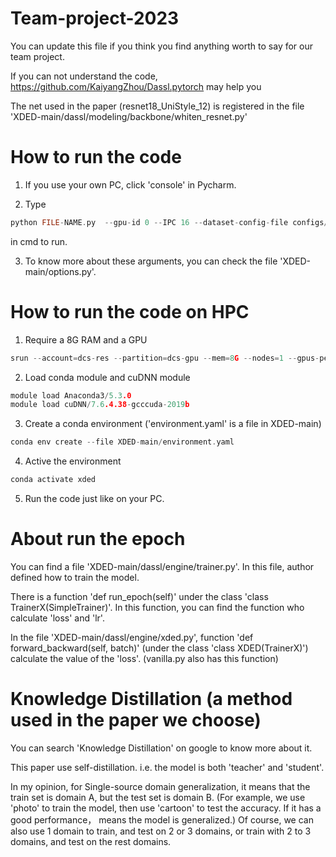 # Team-project-2023
You can update this file if you think you find anything worth to say for our team project.

If you can not understand the code, https://github.com/KaiyangZhou/Dassl.pytorch may help you

The net used in the paper (resnet18_UniStyle_12) is registered in the file 'XDED-main/dassl/modeling/backbone/whiten_resnet.py'

# How to run the code
1. If you use your own PC, click 'console' in Pycharm.

2. Type 
```c
python FILE-NAME.py  --gpu-id 0 --IPC 16 --dataset-config-file configs/datasets/domain_ipc_pacs.yaml --config-file configs/xded_default.yaml --trainer XDED --remark XDED_UniStyle12 MODEL.BACKBONE.NAME resnet18_UniStyle_12
```
  in cmd to run.

3. To know more about these arguments, you can check the file 'XDED-main/options.py'.

# How to run the code on HPC
1. Require a 8G RAM and a GPU
```c 
srun --account=dcs-res --partition=dcs-gpu --mem=8G --nodes=1 --gpus-per-node=1 --pty bash //require GPU from dcs with 8G RAM
```
2. Load conda module and cuDNN module
```c
module load Anaconda3/5.3.0
module load cuDNN/7.6.4.38-gcccuda-2019b
```
3. Create a conda environment ('environment.yaml' is a file in XDED-main)
```c
conda env create --file XDED-main/environment.yaml
```
4. Active the environment
```c
conda activate xded
```
5. Run the code just like on your PC.


# About run the epoch
You can find a file 'XDED-main/dassl/engine/trainer.py'. In this file, author defined how to train the model.

There is a function 'def run_epoch(self)' under the class 'class TrainerX(SimpleTrainer)'. In this function, you can find the function who calculate 'loss' and 'lr'.

In the file 'XDED-main/dassl/engine/xded.py', function 'def forward_backward(self, batch)' (under the class 'class XDED(TrainerX)') calculate the value of the 'loss'. (vanilla.py also has this function)

# Knowledge Distillation (a method used in the paper we choose)
You can search 'Knowledge Distillation' on google to know more about it.

This paper use self-distillation. i.e. the model is both 'teacher' and 'student'.

In my opinion, for Single-source domain generalization, it means that the train set is domain A, but the test set is domain B. (For example, we use 'photo' to train the model, then use 'cartoon' to test the accuracy. If it has a good performance， means the model is generalized.) 
Of course, we can also use 1 domain to train, and test on 2 or 3 domains, or train with 2 to 3 domains, and test on the rest domains.
